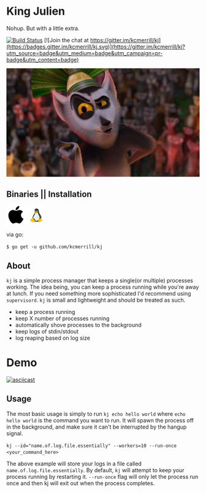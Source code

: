 # King Julien

Nohup. But with a little extra.

[![Build Status](https://travis-ci.org/kcmerrill/kj.svg?branch=master)](https://travis-ci.org/kcmerrill/kj) [![Join the chat at https://gitter.im/kcmerrill/kj](https://badges.gitter.im/kcmerrill/kj.svg)](https://gitter.im/kcmerrill/kj?utm_source=badge&utm_medium=badge&utm_campaign=pr-badge&utm_content=badge)

![kj](assets/king-julien.jpg "kj")

## Binaries || Installation

[![MacOSX](https://raw.githubusercontent.com/kcmerrill/go-dist/master/assets/apple_logo.png "Mac OSX")](http://go-dist.kcmerrill.com/kcmerrill/kj/mac/amd64) [![Linux](https://raw.githubusercontent.com/kcmerrill/go-dist/master/assets/linux_logo.png "Linux")](http://go-dist.kcmerrill.com/kcmerrill/kj/linux/amd64)

via go:

`$ go get -u github.com/kcmerrill/kj`

## About

`kj` is a simple process manager that keeps a single(or multiple) processes working. The idea being, you can keep a process running while you're away at lunch. If you need something more sophisticated I'd recommend using `supervisord`. `kj` is small and lightweight and should be treated as such.

* keep a process running
* keep X number of processes running
* automatically shove processes to the background
* keep logs of stdin/stdout
* log reaping based on log size

# Demo

[![asciicast](https://asciinema.org/a/135248.png)](https://asciinema.org/a/135248)

## Usage

The most basic usage is simply to run `kj echo hello world` where `echo hello world` is the command you want to run. It will spawn the process off in the background, and make sure it can't be interrupted by the hangup signal.

`kj --id="name.of.log.file.essentially" --workers=10 --run-once <your_command_here>`

The above example will store your logs in a file called `name.of.log.file.essentially`. By default, `kj` will attempt to keep your process running by restarting it. `--run-once` flag will only let the process run once and then kj will exit out when the process completes.
